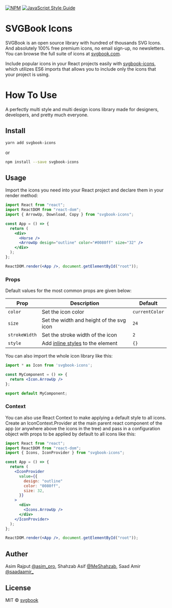 [![NPM](https://img.shields.io/npm/v/svgbook-icons.svg)](https://www.npmjs.com/package/svgbook-icons) [![JavaScript Style Guide](https://img.shields.io/badge/code_style-standard-brightgreen.svg)](https://standardjs.com)

# SVGBook Icons

SVGBook is an open source library with hundred of thousands SVG Icons. And absolutely 100% free premium icons, no email sign-up, no newsletters. You can browse the full suite of icons at [svgbook.com](https://cvpaper.com).

Include popular icons in your React projects easily with [svgbook-icons](https://www.npmjs.com/package/svgbook-icons), which utilizes ES6 imports that allows you to include only the icons that your project is using.

# How To Use
A perfectly multi style and multi design icons library made for designers, developers, and pretty much everyone.

## Install

```bash
yarn add svgbook-icons
```

or

```bash
npm install --save svgbook-icons
```

## Usage
Import the icons you need into your React project and declare them in your render method:

```jsx
import React from "react";
import ReactDOM from "react-dom";
import { ArrowUp, Download, Copy } from "svgbook-icons";

const App = () => {
  return (
    <div>
      <Horse />
      <ArrowUp design="outline" color="#0080ff" size="32" />
    </div>
  );
};

ReactDOM.render(<App />, document.getElementById("root"));

```
### Props
Default values for the most common props are given below:

Prop | Description | Default
---- | ----------- | -------
`color` | Set the icon color | `currentColor`
`size` | Set the width and height of the svg icon | `24`
`strokeWidth` | Set the stroke width of the icon | `2`
`style` | Add [inline styles](https://facebook.github.io/react/tips/inline-styles.html) to the element | `{}`

You can also import the whole icon library like this:

```jsx
import * as Icon from 'svgbook-icons';

const MyComponent = () => {
  return <Icon.ArrowUp />
};

export default MyComponent;
```
### Context
You can also use React Context to make applying a default style to all icons. Create an IconContext.Provider at the main parent react component of the app (or anywhere above the icons in the tree) and pass in a configuration object with props to be applied by default to all icons like this:

```jsx
import React from "react";
import ReactDOM from "react-dom";
import { Icons, IconProvider } from "svgbook-icons";

const App = () => {
  return (
    <IconProvider
      value={{
        design: "outline"
        color: "0080ff",
        size: 32,
      }}
    >
      <div>
        <Icons.ArrowUp />
      </div>
    </IconProvider>
  );
};

ReactDOM.render(<App />, document.getElementById("root"));

```

## Auther 
Asim Rajput [@asim_pro](https://twitter.com/asim_pro), Shahzab Asif [@MeShahzab](https://twitter.com/MeShahzab), Saad Amir [@saadaamir_](https://twitter.com/saadaamir_)
## License

MIT © [svgbook](https://github.com/svgbook)
